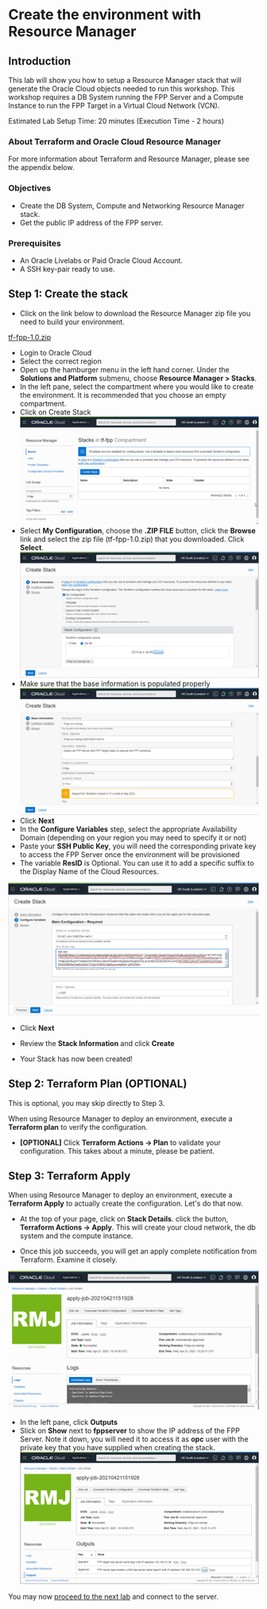 # Create the environment with Resource Manager
## Introduction
This lab will show you how to setup a Resource Manager stack that will generate the Oracle Cloud objects needed to run this workshop. This workshop requires a DB System running the FPP Server and a Compute Instance to run the FPP Target in a Virtual Cloud Network (VCN).

Estimated Lab Setup Time: 20 minutes (Execution Time - 2 hours)

### About Terraform and Oracle Cloud Resource Manager
For more information about Terraform and Resource Manager, please see the appendix below.

### Objectives
* Create the DB System, Compute and Networking Resource Manager stack.
* Get the public IP address of the FPP server.

### Prerequisites
* An Oracle Livelabs or Paid Oracle Cloud Account.
* A SSH key-pair ready to use.

## Step 1: Create the stack

*  Click on the link below to download the Resource Manager zip file you need to build your environment.

[tf-fpp-1.0.zip](https://objectstorage.us-ashburn-1.oraclecloud.com/p/SiXU2m1mrYj_HApnyJ11Ze7r4pcxpVhVBwM1NoBFlMggfi6fqaH8EqtMTS3H1CeW/n/c4u03/b/data-management-library-files/o/tf-fpp-1.0.zip)

* Login to Oracle Cloud
* Select the correct region
* Open up the hamburger menu in the left hand corner. Under the **Solutions and Platform** submenu, choose **Resource Manager > Stacks**.
* In the left pane, select the compartment where you would like to create the environment. It is recommended that you choose an empty compartment.
* Click on Create Stack
![](./images/01-resmgr-compartment.png)
* Select **My Configuration**, choose the **.ZIP FILE** button, click the **Browse** link and select the zip file (tf-fpp-1.0.zip) that you downloaded. Click **Select**.
![](./images/02-resmgr-zip.png)
* Make sure that the base information is populated properly
![](./images/03-resmgr-stack-info.png)
* Click **Next**
* In the **Configure Variables** step, select the appropriate Availability Domain (depending on your region you may need to specify it or not)
* Paste your **SSH Public Key**, you will need the corresponding private key to access the FPP Server once the environment will be provisioned
* The variable **ResID** is Optional. You can use it to add a specific suffix to the Display Name of the Cloud Resources.

![](./images/04-resmgr-stack-variables.png)
* Click **Next**
* Review the **Stack Information** and click **Create**

* Your Stack has now been created!

## Step 2: Terraform Plan (OPTIONAL)
This is optional, you may skip directly to Step 3.

When using Resource Manager to deploy an environment, execute a **Terraform plan** to verify the configuration.
* **[OPTIONAL]** Click **Terraform Actions -> Plan** to validate your configuration. This takes about a minute, please be patient.

## Step 3: Terraform Apply
When using Resource Manager to deploy an environment, execute a **Terraform Apply** to actually create the configuration. Let's do that now.

* At the top of your page, click on **Stack Details**. click the button, **Terraform Actions -> Apply**. This will create your cloud network, the db system and the compute instance.

* Once this job succeeds, you will get an apply complete notification from Terraform. Examine it closely.

![](./images/05-resmgr-apply-succeeded.png)

* In the left pane, click **Outputs**
* Slick on **Show** next to **fppserver** to show the IP address of the FPP Server. Note it down, you will need it to access it as **opc** user with the private key that you have supplied when creating the stack.
![](./images/06-resmgr-ip-addresses.png)

You may now [proceed to the next lab](#next) and connect to the server.
